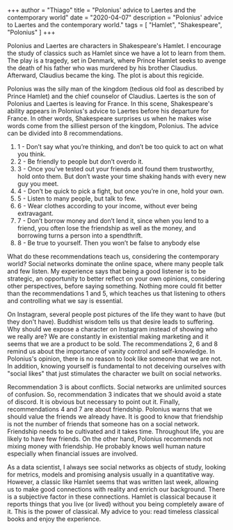 +++
author = "Thiago"
title = "Polonius' advice to Laertes and the contemporary world"
date = "2020-04-07"
description = "Polonius' advice to Laertes and the contemporary world."
tags = [
    "Hamlet", "Shakespeare", "Polonius"
]
+++

Polonius and Laertes are characters in Shakespeare's Hamlet. I encourage the study of classics such as Hamlet since we have a lot to learn from them. The play is a tragedy, set in Denmark, where Prince Hamlet seeks to avenge the death of his father who was murdered by his brother Claudius. Afterward, Claudius became the king. The plot is about this regicide.

Polonius was the silly man of the kingdom (tedious old fool as described by Prince Hamlet)  and the chief counselor of Claudius. Laertes is the son of Polonius and Laertes is leaving for France. In this scene, Shakespeare's ability appears in Polonius's advice to Laertes before his departure for France. In other words, Shakespeare surprises us when he makes wise words come from the silliest person of the kingdom, Polonius. The advice can be divided into 8 recommendations.

1. 1 - Don’t say what you’re thinking, and don’t be too quick to act on what you think.
2. 2 - Be friendly to people but don’t overdo it.
3. 3 - Once you’ve tested out your friends and found them trustworthy, hold onto them. But don’t waste your time shaking hands with every new guy you meet.
4. 4 - Don’t be quick to pick a fight, but once you’re in one, hold your own.
5. 5 - Listen to many people, but talk to few.
6. 6 - Wear clothes according to your income, without ever being extravagant.
7. 7 - Don’t borrow money and don’t lend it, since when you lend to a friend, you often lose the friendship as well as the money, and borrowing turns a person into a spendthrift.
8. 8 - Be true to yourself. Then you won’t be false to anybody else


What do these recommendations teach us, considering the contemporary world? Social networks dominate the online space, where many people talk and few listen. My experience says that being a good listener is to be strategic, an opportunity to better reflect on your own opinions, considering other perspectives, before saying something. Nothing more could fit better than the recommendations 1 and 5, which teaches us that listening to others and controlling what we say is essential.

On Instagram, several people post pictures of the life they want to have (but they don't have). Buddhist wisdom tells us that desire leads to suffering. Why should we expose a character on Instagram instead of showing who we really are? We are constantly in existential making marketing and it seems that we are a product to be sold. The recommendations 2, 6 and 8 remind us about the importance of vanity control and self-knowledge. In Polonius's opinion, there is no reason to look like someone that we are not. In addition,  knowing yourself is fundamental to not deceiving ourselves with "social likes" that just stimulates the character we built on social networks.

Recommendation 3 is about conflicts. Social networks are unlimited sources of confusion. So, recommendation 3 indicates that we should avoid a state of discord. It is obvious but necessary to point out it. Finally, recommendations 4 and 7 are about friendship. Polonius warns that we should value the friends we already have. It is good to know that friendship is not the number of friends that someone has on a social network. Friendship needs to be cultivated and it takes time. Throughout life, you are likely to have few friends. On the other hand, Polonius recommends not mixing money with friendship. He probably knows well human nature especially when financial issues are involved.

As a data scientist, I always see social networks as objects of study, looking for metrics, models and promising analysis usually in a quantitative way. However, a classic like Hamlet seems that was written last week, allowing us to make good connections with reality and enrich our background. There is a subjective factor in these connections. Hamlet is classical because it reports things that you live (or lived) without you being completely aware of it.  This is the power of classical.
My advice to you: read timeless classical books and enjoy the experience.